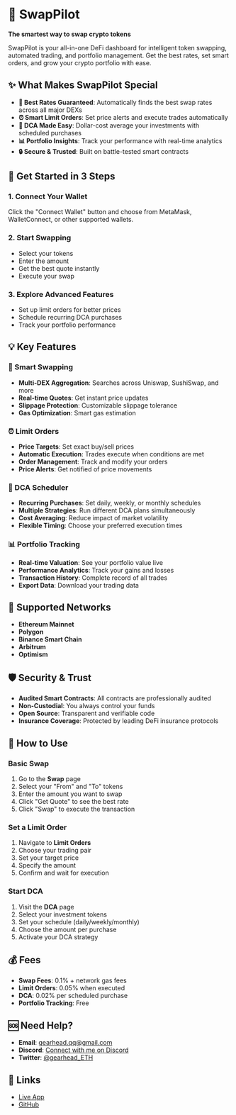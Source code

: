 # 🚀 SwapPilot

**The smartest way to swap crypto tokens**

SwapPilot is your all-in-one DeFi dashboard for intelligent token swapping, automated trading, and portfolio management. Get the best rates, set smart orders, and grow your crypto portfolio with ease.

## ✨ What Makes SwapPilot Special

- **🎯 Best Rates Guaranteed**: Automatically finds the best swap rates across all major DEXs
- **⏰ Smart Limit Orders**: Set price alerts and execute trades automatically
- **📅 DCA Made Easy**: Dollar-cost average your investments with scheduled purchases
- **📊 Portfolio Insights**: Track your performance with real-time analytics
- **🔒 Secure & Trusted**: Built on battle-tested smart contracts

## 🚀 Get Started in 3 Steps

### 1. Connect Your Wallet
Click the "Connect Wallet" button and choose from MetaMask, WalletConnect, or other supported wallets.

### 2. Start Swapping
- Select your tokens
- Enter the amount
- Get the best quote instantly
- Execute your swap

### 3. Explore Advanced Features
- Set up limit orders for better prices
- Schedule recurring DCA purchases
- Track your portfolio performance

## 💡 Key Features

### 🔄 Smart Swapping
- **Multi-DEX Aggregation**: Searches across Uniswap, SushiSwap, and more
- **Real-time Quotes**: Get instant price updates
- **Slippage Protection**: Customizable slippage tolerance
- **Gas Optimization**: Smart gas estimation

### ⏰ Limit Orders
- **Price Targets**: Set exact buy/sell prices
- **Automatic Execution**: Trades execute when conditions are met
- **Order Management**: Track and modify your orders
- **Price Alerts**: Get notified of price movements

### 📅 DCA Scheduler
- **Recurring Purchases**: Set daily, weekly, or monthly schedules
- **Multiple Strategies**: Run different DCA plans simultaneously
- **Cost Averaging**: Reduce impact of market volatility
- **Flexible Timing**: Choose your preferred execution times

### 📊 Portfolio Tracking
- **Real-time Valuation**: See your portfolio value live
- **Performance Analytics**: Track your gains and losses
- **Transaction History**: Complete record of all trades
- **Export Data**: Download your trading data

## 🔧 Supported Networks

- **Ethereum Mainnet**
- **Polygon**
- **Binance Smart Chain**
- **Arbitrum**
- **Optimism**

## 🛡️ Security & Trust

- **Audited Smart Contracts**: All contracts are professionally audited
- **Non-Custodial**: You always control your funds
- **Open Source**: Transparent and verifiable code
- **Insurance Coverage**: Protected by leading DeFi insurance protocols

## 📱 How to Use

### Basic Swap
1. Go to the **Swap** page
2. Select your "From" and "To" tokens
3. Enter the amount you want to swap
4. Click "Get Quote" to see the best rate
5. Click "Swap" to execute the transaction

### Set a Limit Order
1. Navigate to **Limit Orders**
2. Choose your trading pair
3. Set your target price
4. Specify the amount
5. Confirm and wait for execution

### Start DCA
1. Visit the **DCA** page
2. Select your investment tokens
3. Set your schedule (daily/weekly/monthly)
4. Choose the amount per purchase
5. Activate your DCA strategy

## 💰 Fees

- **Swap Fees**: 0.1% + network gas fees
- **Limit Orders**: 0.05% when executed
- **DCA**: 0.02% per scheduled purchase
- **Portfolio Tracking**: Free

## 🆘 Need Help?
- **Email**: [gearhead.qq@gmail.com](mailto:gearhead.qq@gmail.com)
- **Discord**: [Connect with me on Discord](https://discord.gg/gearhead#3264)
- **Twitter**: [@gearhead_ETH](https://twitter.com/gearhead_ETH)

## 🔗 Links

- [Live App](https://app.swappilot.io)
- [GitHub](https://github.com/ankur-JA/swapPilot.git)
